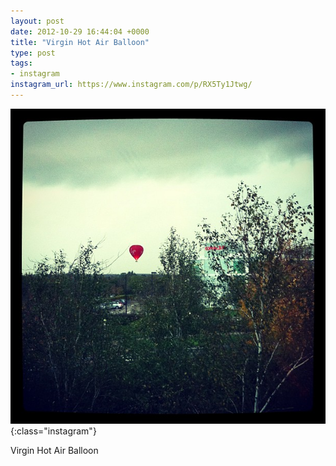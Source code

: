 ```yaml
---
layout: post
date: 2012-10-29 16:44:04 +0000
title: "Virgin Hot Air Balloon"
type: post
tags:
- instagram
instagram_url: https://www.instagram.com/p/RX5Ty1Jtwg/
---
```


![Instagram - RX5Ty1Jtwg](/assets/RX5Ty1Jtwg.jpg){:class="instagram"}

Virgin Hot Air Balloon
